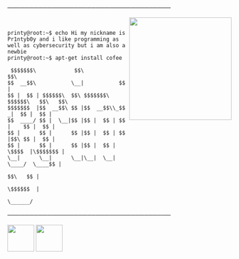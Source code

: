 ─────────────────────────────────────
</p>

<img align='right' src="https://media.tenor.com/images/dad77f1452951f4cf586395209598978/tenor.gif" width="230">


```


printy@root:~$ echo Hi my nickname is Pr1ntyb0y and i like programming as well as cybersecurity but i am also a newbie
printy@root:~$ apt-get install cofee
 
 $$$$$$$\            $$\            $$\               
$$  __$$\           \__|           $$ |              
$$ |  $$ | $$$$$$\  $$\ $$$$$$$\ $$$$$$\   $$\   $$\ 
$$$$$$$  |$$  __$$\ $$ |$$  __$$\\_$$  _|  $$ |  $$ |
$$  ____/ $$ |  \__|$$ |$$ |  $$ | $$ |    $$ |  $$ |
$$ |      $$ |      $$ |$$ |  $$ | $$ |$$\ $$ |  $$ |
$$ |      $$ |      $$ |$$ |  $$ | \$$$$  |\$$$$$$$ |
\__|      \__|      \__|\__|  \__|  \____/  \____$$ |
                                           $$\   $$ |
                                           \$$$$$$  |
                                            \______/ 
```

─────────────────────────────────────

<a href="https://discord.gg/moderation"><img src="https://upload.wikimedia.org/wikipedia/fr/thumb/0/05/Discord.svg/1200px-Discord.svg.png" width="60"></a> <a
href="https://twitter.com/Pr1ntyb0y"><img src="http://assets.stickpng.com/images/580b57fcd9996e24bc43c53e.png" width="60"></a>


